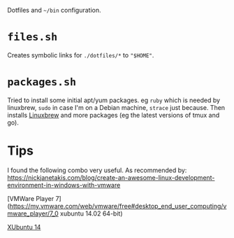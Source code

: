 Dotfiles and `~/bin` configuration.

# `files.sh`

Creates symbolic links for `./dotfiles/*` to `"$HOME"`.

# `packages.sh`

Tried to install some initial apt/yum packages.  eg `ruby` which is needed by
linuxbrew, `sudo` in case I'm on a Debian machine, `strace` just because.  Then
installs [Linuxbrew](http://linuxbrew.sh/) and more packages (eg the latest
versions of tmux and go).

# Tips

I found the following combo very useful.  As recommended by: 
https://nickjanetakis.com/blog/create-an-awesome-linux-development-environment-in-windows-with-vmware

[VMWare Player 7](https://my.vmware.com/web/vmware/free#desktop_end_user_computing/vmware_player/7_0
xubuntu 14.02 64-bit)

[XUbuntu 14](http://mirror.us.leaseweb.net/ubuntu-cdimage/xubuntu/releases/14.04/release/xubuntu-14.04.2-desktop-amd64.iso)
